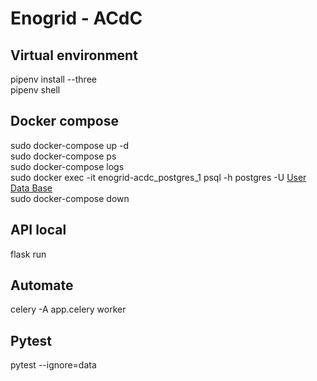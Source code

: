 # Enogrid - ACdC

## Virtual environment
pipenv install --three<br/>
pipenv shell

## Docker compose
sudo docker-compose up -d<br/>
sudo docker-compose ps<br/>
sudo docker-compose logs<br/>
sudo docker exec -it enogrid-acdc_postgres_1 psql -h postgres -U [User](enogrid) [Data Base](enogrid_acdc)<br/>
sudo docker-compose down

## API local
flask run

## Automate
celery -A app.celery worker

## Pytest
pytest --ignore=data
